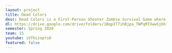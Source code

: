 ```yaml
---
layout: project
title: Dead Colors
desc: Dead Colors is a First-Person Shooter Zombie Survival Game where the main player must survive against 10 waves using their paint gun. The paint gun will allow the player to switch between 3 different colors and use the effective one against the correct enemy type. Originally supposed to be a VR game, Dead Colors was redesigned to suit a more mobile play style and focus on racking up your scores. Official Game Description below.
dl: https://drive.google.com/drive/folders/1BqpIT7ihBjpa_TWPqRTXwwSjbhltzaxT?usp=sharing
semester: Spring 2020
team: 15
youtube: iVfhizopts0
featured: false
---
```

